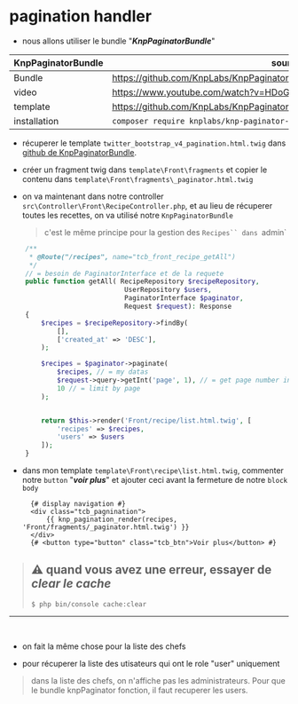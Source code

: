 # pagination handler


- nous allons utiliser le bundle "***KnpPaginatorBundle***"

| KnpPaginatorBundle | source |
| - | - |
| Bundle | https://github.com/KnpLabs/KnpPaginatorBundle |
| video | https://www.youtube.com/watch?v=HDoGHDYkePc |
| template | https://github.com/KnpLabs/KnpPaginatorBundle/tree/master/templates/Pagination |
| installation  | `composer require knplabs/knp-paginator-bundle` |


- récuperer le template `twitter_bootstrap_v4_pagination.html.twig` dans [github de KnpPaginatorBundle](https://github.com/KnpLabs/KnpPaginatorBundle/blob/master/templates/Pagination/twitter_bootstrap_v4_pagination.html.twig).
- créer un fragment twig dans `template\Front\fragments` et copier le contenu dans `template\Front\fragments\_paginator.html.twig`


- on va maintenant dans notre controller `src\Controller\Front\RecipeController.php`, et au lieu de récuperer toutes les recettes, on va utilisé notre `KnpPaginatorBundle`
    > c'est le même principe pour la gestion des `Recipes`` dans `admin`

```php
    /**
     * @Route("/recipes", name="tcb_front_recipe_getAll")
     */
    // = besoin de PaginatorInterface et de la requete 
    public function getAll( RecipeRepository $recipeRepository,
                             UserRepository $users, 
                             PaginatorInterface $paginator, 
                             Request $request): Response
    {
        $recipes = $recipeRepository->findBy(
            [],
            ['created_at' => 'DESC'], 
        );

        $recipes = $paginator->paginate(
            $recipes, // = my datas
            $request->query->getInt('page', 1), // = get page number in request url, and set page default to "1"
            10 // = limit by page
        );


        return $this->render('Front/recipe/list.html.twig', [
            'recipes' => $recipes,
            'users' => $users
        ]);
    }
```

- dans mon template `template\Front\recipe\list.html.twig`, commenter notre `button` "***voir plus***" et ajouter ceci avant la fermeture de notre `block body`
  ```twig
    {# display navigation #}
	<div class="tcb_pagnination">
		{{ knp_pagination_render(recipes, 'Front/fragments/_paginator.html.twig') }}
	</div>
	{# <button type="button" class="tcb_btn">Voir plus</button> #}
  ```




>   ## ⚠️ quand vous avez une erreur, essayer de ***clear le cache***
> ```console
> $ php bin/console cache:clear
> ```

<hr>
<br>

- on fait la même chose pour la liste des chefs 

- pour récuperer la liste des utisateurs qui ont le role "user" uniquement 
> dans la liste des chefs, on n'affiche pas les administrateurs. Pour que le bundle knpPaginator fonction, il faut recuperer les users.